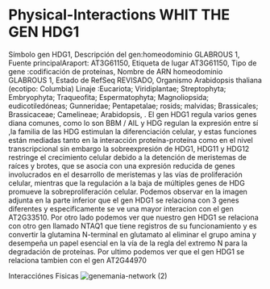 # Physical-Interactions WHIT THE GEN HDG1
Símbolo gen HDG1, 
Descripción del gen:homeodominio GLABROUS 1,
Fuente principalAraport: AT3G61150,
Etiqueta de lugar AT3G61150,
Tipo de gene :codificación de proteínas,
Nombre de ARN homeodominio GLABROUS 1,
Estado de RefSeq REVISADO,
Organismo Arabidopsis thaliana (ecotipo: Columbia)
Linaje :Eucariota; Viridiplantae; Streptophyta; Embryophyta; Traqueofita; Espermatophyta; Magnoliopsida; eudicotiledóneas; Gunneridae; Pentapetalae; rosids; malvidas; Brassicales; Brassicaceae; Camelineae; Arabidopsis,                                                                                                                                                                                   .
El gen HDG1 regula varios genes diana comunes, como lo son  BBM / AIL y HDG regulan la expresión entre sí ,la familia de las HDG estimulan la diferenciación celular, y estas funciones están mediadas tanto en la interacción proteína-proteína como en el nivel transcripcional sin embargo la sobreexpresión de HDG1, HDG11 y HDG12 restringe el crecimiento celular debido a la detención de meristemas de raíces y brotes, que se asocia con una expresión reducida de genes involucrados en el desarrollo de meristemas y las vías de proliferación celular, mientras que la regulación a la baja de múltiples genes de HDG promueve la sobreproliferación celular.
Podemos observar  en la imagen adjunta en la parte inferior que el gen HDG1 se relaciona con 3 genes diferentes y especificamente se ve una mayor interacion con el gen AT2G33510.
Por otro lado podemos ver que nuestro gen HDG1 se relaciona con otro gen llamado NTAQ1 que tiene registros de su funcionamiento y es convertir la glutamina N-terminal en glutamato al eliminar el grupo amina y desempeña un papel esencial en la vía de la regla del extremo N para la degradación de proteínas.
Por ultimo podemos ver que el gen HDG1 se relaciona tambien con el gen AT2G44970 

Interacciónes Fisicas
![genemania-network (2)](https://user-images.githubusercontent.com/85301581/123295251-25adb700-d4db-11eb-8945-4c08356efee6.jpg)
